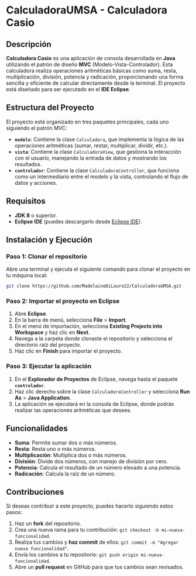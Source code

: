 # CalculadoraUMSA - Calculadora Casio

## Descripción

**Calculadora Casio** es una aplicación de consola desarrollada en **Java** utilizando el patrón de diseño **MVC** (Modelo-Vista-Controlador). Esta calculadora realiza operaciones aritméticas básicas como suma, resta, multiplicación, división, potencia y radicación, proporcionando una forma sencilla y eficiente de calcular directamente desde la terminal. El proyecto está diseñado para ser ejecutado en el **IDE Eclipse**.

## Estructura del Proyecto

El proyecto está organizado en tres paquetes principales, cada uno siguiendo el patrón MVC:

- **`modelo`**: Contiene la clase `Calculadora`, que implementa la lógica de las operaciones aritméticas (sumar, restar, multiplicar, dividir, etc.).
- **`vista`**: Contiene la clase `CalculadoraView`, que gestiona la interacción con el usuario, manejando la entrada de datos y mostrando los resultados.
- **`controlador`**: Contiene la clase `CalculadoraController`, que funciona como un intermediario entre el modelo y la vista, controlando el flujo de datos y acciones.

## Requisitos

- **JDK 8** o superior.
- **Eclipse IDE** (puedes descargarlo desde [Eclipse IDE](https://www.eclipse.org/downloads/)).

## Instalación y Ejecución

### Paso 1: Clonar el repositorio

Abre una terminal y ejecuta el siguiente comando para clonar el proyecto en tu máquina local:

```bash
git clone https://github.com/MadelaineDiLauro22/CalculadoraUMSA.git
```

### Paso 2: Importar el proyecto en Eclipse

1. Abre **Eclipse**.
2. En la barra de menú, selecciona **File** > **Import**.
3. En el menú de importación, selecciona **Existing Projects into Workspace** y haz clic en **Next**.
4. Navega a la carpeta donde clonaste el repositorio y selecciona el directorio raíz del proyecto.
5. Haz clic en **Finish** para importar el proyecto.

### Paso 3: Ejecutar la aplicación

1. En el **Explorador de Proyectos** de Eclipse, navega hasta el paquete **`controlador`**.
2. Haz clic derecho sobre la clase `CalculadoraController` y selecciona **Run As** > **Java Application**.
3. La aplicación se ejecutará en la consola de Eclipse, donde podrás realizar las operaciones aritméticas que desees.

## Funcionalidades

- **Suma**: Permite sumar dos o más números.
- **Resta**: Resta uno o más números.
- **Multiplicación**: Multiplica dos o más números.
- **División**: Divide dos números, con manejo de división por cero.
- **Potencia**: Calcula el resultado de un número elevado a una potencia.
- **Radicación**: Calcula la raíz de un número.

## Contribuciones

Si deseas contribuir a este proyecto, puedes hacerlo siguiendo estos pasos:

1. Haz un **fork** del repositorio.
2. Crea una nueva rama para tu contribución: `git checkout -b mi-nueva-funcionalidad`.
3. Realiza tus cambios y **haz commit** de ellos: `git commit -m "Agregar nueva funcionalidad"`.
4. Envía los cambios a tu repositorio: `git push origin mi-nueva-funcionalidad`.
5. Abre un **pull request** en GitHub para que tus cambios sean revisados.
